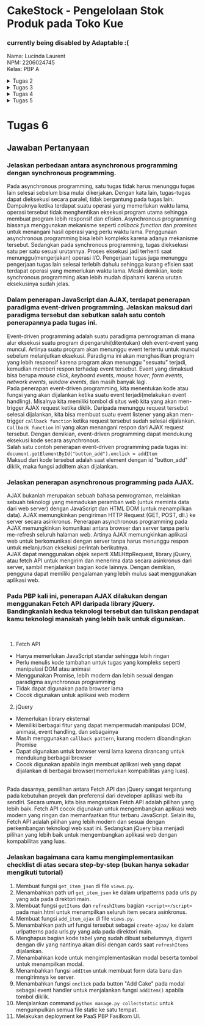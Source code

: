# CakeStock - Pengelolaan Stok Produk pada Toko Kue
### currently being disabled by Adaptable :( 

Nama: Lucinda Laurent<br>
NPM: 2206024745<br>
Kelas: PBP A<br>

<details>
<summary>Tugas 2</summary>

## Checklist Tugas
- [x] Membuat sebuah proyek Django baru. <br>
* Membuat repositori github baru dengan nama "cakestock" dengan visibilitas _public_
* Membuat direktori lokal dengan nama "cakestock" juga lalu membuka _command prompt_ dari dalam direktori tersebut
* Membuat _branch_ utama dengan nama main dengan perintah `git branch -M main`
* Menghubungkan direktori lokal dengan repositori github menggunakan `git remote add origin https://github.com/lucindalaurent/cakestock.git`
* Menambahkan file .gitignore
* Membuat _virtual environment_ dengan perintah `python -m venv env`
* Mengaktifkan _virtual environment_ tersebut dengan perintah `env\Scripts\activate.bat`
* Membuat berkas `requirements.txt` berisi _dependencies_ yang dibutuhkan:
 ```bash
django
gunicorn
whitenoise
psycopg2-binary
requests
urllib3
```
* Meng-_install dependencies_ tersebut dengan perintah `pip install -r requirements.txt`
* Membuat proyek Django bernama `cakestock` dengan perintah `django-admin startproject cakestock .`
* Melakukan konfigurasi proyek dengan menambahkan * pada `ALLOWED_HOSTS` di `settings.py`supaya aplikasi dapat diakses secara luas
* Melakukan `add`, `commit`, dan `push` untuk menyimpan perubahan sementara <br>
- [x] Membuat aplikasi dengan nama `main` pada proyek tersebut.<br>
* Masih di direktori utama, aktifkan _virtual environment_ yang telah dibuat
* Jalankan perintah `python manange.py startapp main` untuk membentuk struktur awal aplikasi
* Daftarkan aplikasi main ke dalam proyek dengan membuka `settings.py`, kemudian tambahkan `main` ke dalam daftar `INSTALLED_APPS`
```bash
INSTALLED_APPS = [
    ...,
    'main',
    ...
]
```
- [x] Melakukan routing pada proyek agar dapat menjalankan aplikasi `main`.<br>
* Membuka berkas `urls.py` dalam direktori proyek `cakestock`.
* Mengimpor fungsi `include`, lalu tambahkan rute url untuk mengarahkan ke tampilan `main`  

```bash
urlpatterns = [
    ...
    path('main/', include('main.urls')),
    ...
]
```
- [x] Membuat model pada aplikasi main dengan nama Item dan memiliki atribut sebagai berikut. <br>
* _name_ sebagai nama item dengan tipe CharField.
* _amount_ sebagai jumlah item dengan tipe IntegerField.
* _description_ sebagai deskripsi item dengan tipe TextField. 
* _price_ sebagai harga item dengan tipe IntegerField (tidak wajib)<br>
Dilakukan dengan membuka models.py pada direktori aplikasi `main` kemudian mengisi file dengan kode:
```bash
from django.db import models
class Item(models.Model):
    name = models.CharField(max_length=255)
    amount = models.IntegerField()
    description = models.TextField()
    price = models.IntegerField()
```
Lalu membuat berkas migrasi berisi perubahan model yang belum diaplikasikan dengan perintah `python manage.py makemigrations`. Berkas migrasi tersebut diterapkan ke dalam basis data lokal menggunakan `python manage.py migrate`

- [x] Membuat sebuah fungsi pada views.py untuk dikembalikan ke dalam sebuah template HTML yang menampilkan nama aplikasi serta nama dan kelas kamu.
* Pada berkas `views.py` ditambahkan fungsi `render_main` untuk me-_render_ tampilan html menggunakan data yang diberikan. 
```bash
from django.shortcuts import render
def render_main(request):
    context = {
        'appname': 'CakeStock',
        'name': 'Lucinda Laurent',
        'class': 'PBP A'
    }

    return render(request, "main.html", context)
```
- [x] Membuat sebuah routing pada urls.py aplikasi main untuk memetakan fungsi yang telah dibuat pada `views.py`. 
* Membuat berkas `urls.py` di dalam direktori `main`.
* Mengisi file tersebut dengan 
```bash
from django.urls import path
from main.views import render_main

app_name = 'main'

urlpatterns = [
    path('', render_main, name='render_main'),
]
```
Sebelum melakukan deployment, saya memastikan untuk melakukan git add, commit, dan push semua perubahan yang saya lakukan pada direktori cakestock.
- [ ] Melakukan deployment ke Adaptable terhadap aplikasi yang sudah dibuat sehingga nantinya dapat diakses oleh teman-temanmu melalui Internet.
* Karena sudah memiliki akun, saya bisa langsung _sign in_ menggunakan akun github proyek.
* Setelah _sign in_, tekan tombol `New App`. Pilih `Connect an Existing Repository.`
* Menghubungkan Adaptable.io dengan GitHub dan memiilih _All Repositories_ pada proses instalasi.
* Memilih repositori proyek cakestock sebagai basis aplikasi yang akan di-deploy
* Memilih Python App Template sebagai template deployment.
* Memilih PostgreSQL sebagai tipe basis data yang akan digunakan.
* Menyesuaikan versi Python dengan spesifikasi aplikasi saya yaitu python 3.11. 
* Pada bagian Start Command masukkan perintah python manage.py `migrate && gunicorn cakestock.wsgi`.
* Memasukkan `CakeStock` sebagai nama aplikasi yang juga akan menjadi nama domain situs web aplikasi.
* Mencentang bagian `HTTP Listener on PORT` dan klik `Deploy App` untuk memulai proses deployment aplikasi. -> belum berhasil deploy

- [x] Membuat sebuah README.md yang berisi tautan menuju aplikasi Adaptable yang sudah di-deploy, serta jawaban dari beberapa pertanyaan berikut. <br>
Tautan menuju aplikasi Adaptable belum tersedia :(

## Buatlah bagan yang berisi request client ke web aplikasi berbasis Django beserta responnya dan jelaskan pada bagan tersebut kaitan antara urls.py, views.py, models.py, dan berkas html.
![Ini bagan](img/bagan_request_client.jpg)
Penjelasan:
1. Saat _user_ melakukan _request_ ke internet, Django akan menerima http _request_
2. Jika _path_ http _request_ yang diterima ada di dalam `urls.py`,  _request_ akan diteruskan dan memanggil fungsi pada `views.py`.
3. Secara umum, View`(views.py)`akan memproses _request_ sesuai dengan fungsi yang telah definisikan dengan mengambil data dari _database_ `(models.py)` dan menyajikan data tersebut sesuai isi file html di dalam Template(melakukan render template). Selain membaca, View juga bisa menulis atau menambahkan data ke _database_. 
4. Setelah prosesnya selesai, _request_ dari _user_ akan dikembalikan sebagai _response_ yaitu halaman html yang telah di-_render_.

## Jelaskan mengapa kita menggunakan virtual environment? Apakah kita tetap dapat membuat aplikasi web berbasis Django tanpa menggunakan virtual environment? <br>
_Virtual environment_ adalah alat yang membantu memisahkan dependensi yang diperlukan oleh proyek berbeda dengan membuat lingkungan virtual python terisolasi untuk proyek tersebut. Kita menggunakan _virtual environment_ karena penggunaan _virtual environment_ memiliki banyak keunggulan.
Setiap _virtual environment_ memiliki _package_ tersendiri yang terisolasi dari _global package_ maupun _package_ dari _virtual environment_ lainnya. Ini memungkinkan kita untuk memiliki versi _package_ yang berbeda untuk proyek-proyek yang berbeda tanpa khawatir akan adanya konflik. Selain itu, kita dapat membuat file `requirements.txt` yang mencantumkan semua _package_ dan versi yang dibutuhkan oleh proyek kita. Jika seseorang ingin menjalankan kode kita di mesin mereka, mereka hanya perlu membuat _virtual environment_ baru dan menginstal semua paket yang tercantum dalam file `requirements.txt`. Ini memastikan bahwa mereka memiliki semua _dependencies_ yang diperlukan dan dalam versi yang tepat. Oleh karena itu, penggunaan _virtual environment_ sangat membantu dalam kolaborasi dan penyebaran kode. <br>
Ya, kita dapat tetap membuat aplikasi web berbasis Django tanpa menggunakan _virtual environment_. Jika proyek aplikasi web kita sederhana dan tidak bersifat _package-dependent_, kita tidak memerlukan isolasi untuk versi _package_ yang berbeda. Namun jika proyek kita memerlukan _package_ atau _library_ tambahan, sebaiknya kita memang menggunakan _virtual environment_ untuk mengelola _dependencies_ dan mencegah konflik antarversi _package_ yang berbeda. 

## Jelaskan apakah itu MVC, MVT, MVVM dan perbedaan dari ketiganya. <br>
MVC, MVT, dan MVVM adalah macam-macam pola desain populer dalam pengembangan perangkat lunak yang digunakan untuk memisahkan logika aplikasi menjadi komponen-komponen yang berbeda.
1. MVC: Model-View-Controller 
* Model: komponen yang berisi tentang logika bisnis dan status data yang ada di dalam aplikasi. Komponen ini bertugas untuk mendapatkan dan memanipulasi data, berkomunikasi dengan Controller, berinteraksi dengan database, terkadang memperbarui tampilan dari aplikasi yang dikembangkan.<br>
* View: komponen yang berhubungan dengan antarmuka pengguna, biasanya terdiri dari HTML/CSS.XML. View berkerja sama dengan Controller untuk menciptakan tampilan dinamis pada aplikasi yang dikembangkan. Selain bertugas untuk menangani antarmuka dan interaksi pengguna, komponen View juga memiliki tugas untuk menyajikan data yang sesuai untuk pengguna.<br>
* Controller: komponen yang berfungsi sebagai komunikator antara View dan model. Komponen ini membutuhkan suatu input pengguna dari layanan View/REST. Lalu Permintaan “Get Data” diproses dari model dan diteruskan ke View untuk ditampilkan ke pengguna.<br>
2. MVT: Model-View-Template
MVT adalah variasi dari pola MVC yang digunakan oleh Django. Dalam MVT, “Template” adalah apa yang disebut “View” dalam MVC, dan “View” dalam MVT adalah apa yang disebut “Controller” dalam MVC. Dalam MVT, View bertanggung jawab untuk menangani permintaan dan logika bisnis, sementara Template bertanggung jawab untuk menampilkan data kepada pengguna. <br>
3. MVVM: Model-View-ViewModel
* Model: Model yang digunakan untuk MVVM mirip dengan model yang digunakan MVC, dimana model tersebut terdiri dari data dasar yang digunakan untuk menjalankan perangkat lunak.<br>
* View: View digunakan sebagai antarmuka grafis antara pengguna dan pola desain, serta menampilkan output dari data yang telah diproses. View yang digunakan MVVM mirip dengan View yang digunakan dalam MVC. View pada MVVM juga menangani input user. <br>
* ViewModel: ViewModel di satu sisi adalah abstraksi dari View, lalu di sisi yang lain, sebagai penyedia pembungkus data model untuk ditautkan. ViewModel terdiri dari Model yang diubah menjadi View, dan berisi perintah yang dapat digunakan oleh View untuk memengaruhi Model.
<br>
</details>

<details>
 <summary>Tugas 3</summary>

- [x] Jawaban Pertanyaan <br>
## Apa perbedaan antara form POST dan form GET dalam Django? <br>
Dalam Django, form POST dan GET memiliki perbedaan dalam cara mengirimkan data. Saat menggunakan form POST, browser menggabungkan data formulir, mengkodekannya untuk transmisi, mengirimkannya ke server, dan kemudian menerima kembali responsnya. Form POST digunakan ketika data yang dikirimkan akan mengubah database di server. Misalnya saat pengguna mengisi form pendaftaran atau login yang memerlukan password. Sedangkan form GET digunakan untuk form yang tidak mengubah data pengguna, seperti form pencarian. Metode ini menggabungkan data yang dikirimkan menjadi string dan menggunakan string tersebut untuk membuat URL. URL akan berisi alamat tujuan pengiriman data, serta _keys_ dan _values_ dari data. Hal ini ditandai dengan adanya parameter dalam URL, seperti "?query=search_term". Dengan demikian, form POST lebih aman dari GET karena data yang dikirimkan tidak terlihat dalam URL. Artinya data tersebut tidak akan disimpan dalam log server atau riwayat browser. Sebaliknya, form GET mengirimkan data melalui URL, yang berarti data tersebut bisa terlihat oleh siapa saja yang melihat URL dan bisa disimpan dalam log server atau riwayat browser. Oleh karena itu, form GET cocok digunakan untuk form pencarian web karena URL yang mewakili permintaan GET dapat dengan mudah di-bookmark, dibagikan, atau dikirim ulang. <br>

## Apa perbedaan utama antara XML, JSON, dan HTML dalam konteks pengiriman data? <br>
JSON dan XML adalah representasi data yang digunakan dalam pertukaran data antaraplikasi.
1. XML (eXtensible Markup Language):
* XML adalah bahasa markup yang digunakan untuk membuat dokumen yang dapat dibaca oleh manusia maupun mesin.
* XML biasanya digunakan untuk mengirim data yang kompleks dan sangat terstruktur seperti dokumen atau laporan keuangan.
* XML merepresentasikan item data menggunakan tag dan membentuk struktur pohon dengan _namespace_ untuk kategori data yang berbeda.
* XML tidak mendukung penggunaan _array_
* Struktur tag XML lebih kompleks untuk ditulis dan dibaca sehingga menghasilkan file yang memerlukan banyak ruang.
* Struktur XML rentan terhadap modifikasi yang tidak sah dan deklarasi tipe dokumen eksternal (external document type declaration/DTD) yang tidak terstruktur. 

2. JSON (JavaScript Object Notation):
* JSON adalah format pertukaran data menggunakan teks yang dapat dibaca baik oleh manusia maupun mesin.
* JSON umumnya merupakan pilihan yang lebih baik untuk API, aplikasi seluler, dan penyimpanan data.
* JSON merepresentasikan data sebagai objek yang berisi pasangan _attribute-value_
* JSON mendukung penggunaan _array_
* JSON memiliki ukuran file yang lebih kecil dan transmisi data yang lebih cepat.
* Selain terkesan ringan dan mudah digunakan, JSON memiliki keamanan data yang lebih baik dibandingkan XML.

3. HTML (HyperText Markup Language):
* HTML adalah bahasa markup standar untuk dokumen yang dirancang untuk ditampilkan di browser web.
* HTML tidak dirancang untuk menyimpan data. Sebaliknya, HTML digunakan untuk menampilkan data dan fokus pada bagaimana data terlihat dan disajikan.
* HTML menggunakan tag untuk menentukan bagaimana konten ditampilkan dalam browser web.

#### Dalam konteks pengiriman data, XML dan JSON digunakan untuk menyimpan dan mengirim data, sementara HTML digunakan untuk menampilkan data. XML dan JSON digunakan saat data perlu dikirim dari server ke klien atau sebaliknya, sementara HTML digunakan untuk menampilkan data tersebut ke pengguna. HTML bukanlah suatu bentuk representasi data. Akan tetapi, HTML dapat digunakan untuk mengumpulkan dan mengirim data ke server dengan menggunakan elemen `form`<br>

## Mengapa JSON sering digunakan dalam pertukaran data antara aplikasi web modern? <br>
Meningkatnya popularitas JavaScript turut meningkatkan popularitas JSON. Banyak pengembang yang bekerja dengan JavaScript lebih memilih sintaks JSON yang mudah dibaca daripada struktur XML yang kompleks. Selain itu, JSON lebih mudah diurai daripada XML. Kita dapat mengurai file JSON menjadi objek siap pakai yang dapat dibaca oleh manusia dan mesin. Berikut adalah kelebihan JSON yang menjadi alasan JSON sering digunakan:
1. **Ringan dan efisien**: JSON adalah format pertukaran data yang ringan, memungkinkan pertukaran data yang cepat dan efisien antara server dan klien.
2. **Mudah dibaca dan dipahami**: JSON mudah dibaca oleh manusia dan mesin, yang memudahkan pengembangan dan debugging.
3. **Struktur data fleksibe**l: JSON dapat merepresentasikan berbagai jenis data, termasuk tipe data dasar seperti string, angka, boolean, serta struktur yang lebih kompleks seperti objek dan array.
4. **Kompatibilitas lintas platform**: JSON didukung oleh sebagian besar bahasa pemrograman modern, memungkinkan data dalam format JSON dapat dengan mudah diolah dan dimanipulasi di berbagai platform dan lingkungan.  
5. **Ideal untuk API**: JSON bersifat independen dari setiap bahasa pemrograman dan merupakan output API umum dalam berbagai aplikasi. JSON sering digunakan pada API karena strukturnya yang sederhana dan mudah dipahami. <br>

## Jelaskan bagaimana cara kamu mengimplementasikan checklist secara step-by-step.
- [x] Membuat input form untuk menambahkan objek model pada app sebelumnya.
Sebelum kita membuat form, kita perlu membuat suatu _skeleton_ yang berfungsi sebagai kerangka _views_ untuk memastikan adanya konsistensi dalam desain situs web kita, serta memperkecil kemungkinan terjadinya redundansi kode. 
1. Membuat folder `templates` pada root folder dan membuat sebuah berkas HTML baru bernama `base.html` dengan isi sebagai berikut
```
{% load static %}
<!DOCTYPE html>
<html lang="en">
    <head>
        <meta charset="UTF-8" />
        <meta
            name="viewport"
            content="width=device-width, initial-scale=1.0"
        />
        {% block meta %}
        {% endblock meta %}
    </head>

    <body>
        {% block content %}
        {% endblock content %}
    </body>
</html>
```
2. Mengedit `TEMPLATES` pada file `settings.py` di subdirektori `cakestock` agar file `base.html` terdeteksi sebagai file template
```
...
TEMPLATES = [
    {
        'BACKEND': 'django.template.backends.django.DjangoTemplates',
        'DIRS': [BASE_DIR / 'templates'], # Tambahkan kode ini
        'APP_DIRS': True,
        ...
    }
]
...
```
Selanjutnya kita sudah bisa mulai membuat form
1. Membuat berkas baru pada direktori `main` dengan nama `forms.py` untuk membuat struktur form yang dapat menerima data item baru. Isi dari `forms.py`adalah 
```
from django.forms import ModelForm
from main.models import Item

class ItemForm(ModelForm):
    class Meta:
        #Ketika data dari form disimpan, isi dari form akan disimpan menjadi sebuah objek Item
        model = Item
        #Field/atribut dari object Item
        fields = ["name", "amount", "description", "price"]

```
2. Mengupdate berkas `views.py` pada folder `main`: 
* Menambahkan import
```
from django.http import HttpResponseRedirect
from main.forms import ProductForm
from django.urls import reverse
```
* Menambahkan fungsi `create_item`
```
def create_item(request):
    form = ItemForm(request.POST or None)

    if form.is_valid() and request.method == "POST":
        form.save()
        return HttpResponseRedirect(reverse('main:render_main'))

    context = {'form': form}
    return render(request, "create_item.html", context)
```
* Mengedit fungsi `render_main` menjadi seperti di bawah
```
def render_main(request):
    items = Item.objects.all()
    
    context = {
        'appname': 'CakeStock',
        'name': 'Lucinda Laurent',
        'class': 'PBP A',
        'items': items
    }

    return render(request, "main.html", context)
```
3. Mengimpor fungsi `create_item` pada `urls.py` di folder `main`
4. Menambahkan _path url_ ke dalam `urlpatterns` pada `urls.py` di `main` untuk mengakses fungsi `create_item`
```
path('create-item', create_item, name='create_item')
```
5. Membuat berkas HTML baru dengan nama `create_item.html` pada direktori `main/templates` yang berisi
```
{% extends 'base.html' %} 

{% block content %}
<h1>Add New Item</h1>

<form method="POST">
    {% csrf_token %}
    <table>
        {{ form.as_table }}
        <tr>
            <td></td>
            <td>
                <input type="submit" value="Add Item"/>
                
            </td>
        </tr>
    </table>
</form>

{% endblock %}
```
6. Menambahkan kode berikut di dalam {% block content %} pada `main.html` untuk menampilkan data produk pada html dalam bentuk tabel serta tombol "Add New Item" yang akan redirect ke halaman form.
```
...
<table border="1">
    <tr>
        <th>Name</th>
        <th>Amount</th>
        <th>Description</th>
        <th>Price</th>
    </tr>

    {% comment %} Berikut cara memperlihatkan data produk di bawah baris ini {% endcomment %}

    {% for item in items %}
    <tr>
        <td>{{item.name}}</td>
        <td>{{item.amount}}</td>
        <td>{{item.description}}</td>
        <td>{{item.price}}</td>
    </tr>
    {% endfor %}
</table>

<br />

<a href="{% url 'main:create_item' %}">
    <button>
        Add New Item
    </button>
</a>
{% endblock content %}
```
- [x] Tambahkan 5 fungsi views untuk melihat objek yang sudah ditambahkan dalam format HTML, XML, JSON, XML by ID, dan JSON by ID.
1. Fungsi views untuk menampilkan data objek pada html sudah dihandle oleh fungsi `render_main`
2. Mengimpor module dan class yang dibutuhkan
```
from django.http import HttpResponse
from django.core import serializers
```
3. Menambahkan fungsi-fungsi berikut pada `views.py` di folder `main`:
* Fungsi `show_xml`
```
def show_xml(request):
    data = Item.objects.all()
    return HttpResponse(serializers.serialize("xml", data), content_type="application/xml")
```
* Fungsi `show_json` 
```
def show_json(request):
    data = Item.objects.all()
    return HttpResponse(serializers.serialize("json", data), content_type="application/json")
```
* Fungsi `show_xml_by_id`
```
def show_xml_by_id(request, id):
    data = Item.objects.filter(pk=id)
    return HttpResponse(serializers.serialize("xml", data), content_type="application/xml")
```
* Fungsi `show_json_by_id`
```
def show_json_by_id(request, id):
    data = Item.objects.filter(pk=id)
    return HttpResponse(serializers.serialize("json", data), content_type="application/json")
```
- [x] Membuat routing URL untuk masing-masing views yang telah ditambahkan.
1. Mengimpor semua fungsi views yang telah dibuat ke `urls.py` pada folder `main`
```
from main.views import render_main, create_item, show_xml, show_json, show_xml_by_id, show_json_by_id 
```
2. Menambahkan _path url_ ke dalam `urlpatterns` untuk mengakses fungsi yang sudah diimpor tadi.
```
...
    path('xml/', show_xml, name='show_xml'), 
    path('json/', show_json, name='show_json'),
    path('xml/<int:id>/', show_xml_by_id, name='show_xml_by_id'),
    path('json/<int:id>/', show_json_by_id, name='show_json_by_id')
```

## Mengakses kelima URL di poin 2 menggunakan Postman, membuat screenshot dari hasil akses URL pada Postman
### Hasil akses HTML
![html](img/postman_tugas3/html.png)
### Hasil akses XML
![xml](img/postman_tugas3/xml.png)
### Hasil akses JSON
![json](img/postman_tugas3/json.png)
### Hasil akses XML by ID
![xml_id](img/postman_tugas3/xml_by_id.png)
### Hasil akses JSON by ID
![json_id](img/postman_tugas3/json_by_id.png)

</details>

<details>
<summary> Tugas 4 </summary>
- [x] Jawaban Pertanyaan <br>
## Apa itu Django `UserCreationForm`, dan jelaskan apa kelebihan dan kekurangannya?
`UserCreationForm` adalah impor form bawaan Django yang memudahkan pembuatan formulir pendaftaran pengguna dalam aplikasi web. Dengan formulir ini, pengguna baru dapat mendaftar dengan mudah di situs web kita tanpa kita harus menulis kode dari awal. Untuk menggunakan `UserCreationForm`, kita perlu mengimpornya dari `django.contrib.auth.forms`. Django `UserCreationForm` hanya memiliki 3 buah _fields_: _username, password1, dan _password2_ (field untuk konfirmasi password). Oleh karena itu, kelebihan `UserCreationForm` adalah mudah digunakan dan terintegrasi dengan sistem autentikasi Django. Sedangkan kelemahannya, `UserCreationForm` memiliki _fields_ yang terbatas. Hal ini dapat merugikan, misalnya kita tidak bisa mengirim email verifikasi kepada _user_ yang baru mendaftar karena tidak terdapat _field_ email. Akibatnya kita perlu usaha ekstra untuk memodifikasi dan menambahkan _field_ email atau membuat form registrasi _user_ dari awal.

##  Apa perbedaan antara autentikasi dan otorisasi dalam konteks Django, dan mengapa keduanya penting?
Autentikasi adalah proses verifikasi identitas pengguna untuk membuktikan orang yang mengakses aplikasi adalah orang yang benar. Dengan kata lain, sistem memastikan apakah benar pengguna adalah siapa yang mereka klaim. Misalnya saat kita melakukan proses _login_, kita akan diminta mengisi _username_ dan _password_ untuk memastikan kita hanya bisa masuk ke akun masing-masing. Sistem kemudian memeriksa apakah ada pengguna dengan nama pengguna tersebut dan apakah kata sandi yang diberikan cocok dengan apa yang ada di sistem. 

Di sisi lain, otorisasi adalah proses lanjutan dari autentikasi, yaitu memverifikasi apakah pengguna memiliki akses terhadap _resource_ tertentu. Contoh penerapan otorisasi adalah adanya perbedaan hak akses untuk _admin_ dan _user_. _Admin_ dapat mengakses semua halaman atau _resource_ yang ada pada aplikasi, sedangkan _user_ memiliki akses terbatas. Kedua konsep ini penting karena autentikasi dan otorisasi membantu menjaga keamanan aplikasi web kita dengan melindungi data dan fungsi aplikasi kita dari akses yang tidak sah. Autentikasi memastikan bahwa hanya pengguna yang valid yang dapat masuk ke sistem aplikasi kita, sementara otorisasi memastikan bahwa pengguna hanya dapat melakukan tindakan yang sesuai dengan hak dan peran mereka (membatasi apa yang dapat dilakukan). 

## Apa itu cookies dalam konteks aplikasi web, dan bagaimana Django menggunakan cookies untuk mengelola data sesi pengguna?
_Cookies_ dalam konteks aplikasi web adalah file teks kecil berisi potongan data yang digunakan untuk mengidentifikasi komputer kita saat menggunakan jaringan. _Cookies_ dapat dianggap sebagai suatu token (barisan karakter) untuk mengenali _session_ yang unik pada aplikasi web tertentu. _Cookies_ spesifik digunakan untuk mengidentifikasi pengguna dan meningkatkan pengalaman _browsing_ web mereka. Django menyediakan kerangka kerja sesi yang memungkinkan untuk menyimpan dan mengambil data secara anonim pada basis pengunjung situs. Django mengabstraksi proses pengiriman dan penerimaan _cookies_, dengan menempatkan `session ID` sebagai _cookie_ di sisi klien, dan menyimpan semua data terkait di sisi server. Dengan cara ini, hanya `session ID` yang terlihat oleh pengguna, sementara data sesi tetap tersembunyi di server.
Cara Django menggunakan _cookies_ untuk mengelola data sesi pengguna:
1. Saat pengguna mengunjungi situs web Django, Django menciptakan `session` untuk pengguna tersebut.
2. Django kemudian mengirimkan `cookie` ke browser pengguna yang berisi `session ID`.
3. Ketika pengguna kembali ke situs web, browser mengirimkan `cookie` ini kembali ke server.
4. Django kemudian dapat menggunakan `session ID` ini untuk mengambil data `session` pengguna dari server.

Penggunaan `cookies` memungkinkan Django untuk “mengingat” pengguna dan menyediakan pengalaman yang disesuaikan untuk mereka. Misalnya, situs web _e-commerce_ menggunakan `cookies` untuk mengetahui barang apa yang telah dimasukkan pengguna ke dalam keranjang belanja mereka.

## Apakah penggunaan cookies aman secara default dalam pengembangan web, atau apakah ada risiko potensial yang harus diwaspadai?
Pada dasarnya, _cookies_ aman digunakan dan tidak dapat membawa _virus_ atau _malware_ maupun mentransfer program berbahaya ke pengguna. Namun cara kerja _cookies_ dapat disalahgunakan oleh pihak yang tidak bertanggung jawab. Contoh serangan yang dapat terjadi:
* Cross-Site Request Forgery (CSRF)<br>
Serangan ini dapat terjadi karena browser akan mengirim _cookie_ sebagai respon atas sebuah _request_, tanpa mengecek siapa yang mengirim _request_ tersebut. 
* Cross-Site Scripting (XSS)<br>
Serangan di mana penyerang memasukkan script berbahaya ke dalam situs web. Script berbahaya tersebut kemudian dapat mengakses _cookies_. Jika situs web tidak memiliki prosedur keamanan yang ketat, penyerang dapat mencuri _cookies_, menggunakannya untuk menyamar sebagai pengguna tertentu dan mendapatkan akses ke akun dan informasi pengguna tersebut.

## Implementasi Checklist

- [x] Mengimplementasikan fungsi registrasi, login, dan logout untuk memungkinkan pengguna untuk mengakses aplikasi sebelumnya dengan lancar. <br>
1. Menambahkan fungsi untuk melakukan register, login, dan logout di `views.py`:
* Mengimpor _module, class_, dan `build-in function` yang diperlukan
```
from django.shortcuts import redirect
from django.contrib.auth.forms import UserCreationForm
from django.contrib import messages  
from django.contrib.auth import authenticate, login
from django.contrib.auth import logout
```
* Membuat fungsi register
```
def register(request):
    form = UserCreationForm()

    if request.method == "POST":
        form = UserCreationForm(request.POST)
        if form.is_valid():
            form.save()
            messages.success(request, 'Your account has been successfully created!')
            return redirect('main:login')
    context = {'form':form}
    return render(request, 'register.html', context)
```
* Membuat fungsi login
```
def login_user(request):
    if request.method == 'POST':
        username = request.POST.get('username')
        password = request.POST.get('password')
        user = authenticate(request, username=username, password=password)
        if user is not None:
            login(request, user)
            return redirect('main:render_main')
        else:
            messages.info(request, 'Sorry, incorrect username or password. Please try again.')
    context = {}
    return render(request, 'login.html', context)
```
* Membuat fungsi logout
```def logout_user(request):
    logout(request)
    return redirect('main:login')
```
2. Membuat berkas-berkas HTML baru pada folder `main/templates`:
* berkas `register.html`
```
{% extends 'base.html' %}

{% block meta %}
    <title>Register</title>
{% endblock meta %}

{% block content %}  

<div class = "login">
    
    <h1>Register</h1>  

        <form method="POST" >  
            {% csrf_token %}  
            <table>  
                {{ form.as_table }}  
                <tr>  
                    <td></td>
                    <td><input type="submit" name="submit" value="Daftar"/></td>  
                </tr>  
            </table>  
        </form>

    {% if messages %}  
        <ul>   
            {% for message in messages %}  
                <li>{{ message }}</li>  
                {% endfor %}  
        </ul>   
    {% endif %}

</div>  

{% endblock content %}
```
* berkas `login.html`
```
{% extends 'base.html' %}

{% block meta %}
    <title>Login</title>
{% endblock meta %}

{% block content %}

<div class = "login">

    <h1>Login</h1>

    <form method="POST" action="">
        {% csrf_token %}
        <table>
            <tr>
                <td>Username: </td>
                <td><input type="text" name="username" placeholder="Username" class="form-control"></td>
            </tr>
                    
            <tr>
                <td>Password: </td>
                <td><input type="password" name="password" placeholder="Password" class="form-control"></td>
            </tr>

            <tr>
                <td></td>
                <td><input class="btn login_btn" type="submit" value="Login"></td>
            </tr>
        </table>
    </form>

    {% if messages %}
        <ul>
            {% for message in messages %}
                <li>{{ message }}</li>
            {% endfor %}
        </ul>
    {% endif %}     
        
    Don't have an account yet? <a href="{% url 'main:register' %}">Register Now</a>

</div>

{% endblock content %}
```
3. Memodifikasi berkas `main.html` dengan menambahkan tombol _logout_ di bawah tombol _Add New Item_
```
...
<a href="{% url 'main:logout' %}">
    <button>
        Logout
    </button>
</a>
...
```
4. Membuka `urls.py` pada subdirektori `main`, impor fungsi-fungsi yang telah dibuat 
```
from main.views import register, login_user, logout_user
```
5. Menambahkan _path url_ fungsi-fungsi tersebut ke dalam `urlpatterns`
```
...
path('register/', register, name='register'),
path('login/', login_user, name='login'),
path('logout/', logout_user, name='logout'),
...
```
- [x] Membuat dua akun pengguna dengan masing-masing tiga _dummy data_ menggunakan model yang telah dibuat pada aplikasi sebelumnya untuk setiap akun di lokal. <br>
Agar kedua pengguna hanya dapat melihat item masing-masing, kita perlu merestriksi akses halaman `main`

* Buka `views.py` yang ada pada subdirektori `main` dan tambahkan import `login_required`
```
from django.contrib.auth.decorators import login_required
```
* Menambahkan kode `@login_required(login_url='/login')` di atas fungsi `render_main` agar halaman `main` hanya dapat diakses oleh pengguna yang sudah login (terautentikasi).
```
...
@login_required(login_url='/login')
def render_main(request):
...
```

- [x] Menghubungkan model `Item` dengan `User`
1. Mengimpor _User_ pada berkas _models.py_ yang ada pada subdirektori _main_ 
```
...
from django.contrib.auth.models import User
...
```
2. Menambahkan atribut _User_ pada model `Item`
```
class Item(models.Model):
    user = models.ForeignKey(User, on_delete=models.CASCADE)
    ...
```
3. Memodifikasi beberapa fungsi pada berkas `views.py` di subdirektori `main`:
* fungsi `create_item`
Kita akan mengisi field `user` dengan objek User dari return value `request.user` yang sedang terotorisasi untuk menandakan bahwa objek tersebut dimiliki oleh pengguna yang sedang login.
```
def create_item(request):
    form = ItemForm(request.POST or None)

    if form.is_valid() and request.method == "POST":
        product = form.save(commit=False)
        product.user = request.user
        product.save()
        return HttpResponseRedirect(reverse('main:render_main'))

    context = {'form': form}
    return render(request, "create_item.html", context)
```
* fungsi `render_main`
```
def render_main(request):
    products = Product.objects.filter(user=request.user)

    context = {
        'name': request.user.username,
    ...
...
```

4. Menyimpan semua perubahan, dan melakukan migrasi model dengan `python manage.py makemigrations`
5. Melakukan `python manage.py migrate` untuk mengaplikasikan migrasi yang dilakukan pada poin sebelumnya<br>

- [x] Menampilkan detail informasi pengguna yang sedang logged in seperti _username_ dan menerapkan _cookies_ seperti _last login_ pada halaman utama aplikasi.
1. Mengimpor fungsi, class, dan module yang diperlukan pada berkas `views.py` di subdirektori `main`:
```
import datetime
from django.http import HttpResponseRedirect
from django.urls import reverse
```

2. Memodifikasi fungsi `login_user` menjadi seperti berikut:
```
def login_user(request):
    if request.method == 'POST':
        username = request.POST.get('username')
        password = request.POST.get('password')
        user = authenticate(request, username=username, password=password)
        if user is not None:
            login(request, user)
            response = HttpResponseRedirect(reverse("main:render_main")) 
            response.set_cookie('last_login', str(datetime.datetime.now()))
            return response
        else:
            messages.info(request, 'Sorry, incorrect username or password. Please try again.')
    context = {}
    return render(request, 'login.html', context)
```
3. Menambahkan potongan kode `last_login': request.COOKIES['last_login']` ke dalam variabel `context` fungsi `render_main`
```
context = {
        'appname': 'CakeStock',
        'name': request.user.username,
        'class': 'local user',
        'items': items,
        'last_login': request.COOKIES['last_login']
    }
```
4. Memodifikasi fungsi `logout_user` menjadi seperti berikut:
```
def logout_user(request):
    logout(request)
    response = HttpResponseRedirect(reverse('main:login'))
    response.delete_cookie('last_login')
    return response
```
5.  Menambahkan potongan kode berikut di antara tabel dan tombol _logout_ di berkas `main.html` untuk menampilkan data _last login_: 
```
...
<h5>Sesi terakhir login: {{ last_login }}</h5>
...
```
</details>

<details>
<summary>Tugas 5</summary>
## Jawaban Pertanyaan 
### Jelaskan manfaat dari setiap _element selector_ dan kapan waktu yang tepat untuk menggunakannya.
Pertanyaan ini rancu karena _element selector_ merujuk pada penggunaan nama tag HTML sebagai selektor. Manfaat setiap _element selector_ berarti
menjelaskan penggunaan selector pada setiap tag HTML(?). Maka diasumsikan maksud pertanyaan ialah _selector_ pada CSS secara umum.
1. Universal Selector (* {}) <br>
Universal selector digunakan untuk memberikan style yang sama pada semua elemen. Selector ini cocok digunakan untuk melakukan reset style atau ketika ingin memberikan style umum pada semua elemen di suatu halaman.
2. ID Selector (#value-id {}) <br>
ID selector digunakan untuk memilih elemen berdasarkan id yang ditentukan. Atribut id bersifat unik dalam satu halaman web. Oleh karena itu, selector ini cocok digunakan ketika ingin memberikan style spesifik pada suatu elemen.
3. Class Selector (.class-name {})<br>
Class selector akan memberikan style ke semua elemen HTML dengan nilai atribut class yang sama. Class selector cocok digunakan ketika kita ingin mengelompokkan beberapa tag agar memiliki style yang sama.
4. Element Selector (p {}) <br>
Element selector digunakan untuk memberikan style ke semua elemen yang memiliki tag HTML yang sama. Element selector cocok digunakan ketika kita ingin memberikan suatu style untuk semua elemen dengan tag yang sama.


###  Jelaskan HTML5 Tag yang kamu ketahui.
1. `<p>` untuk membuat paragraf
2. `<br>` untuk menambahkan baris baru
3. `<div>` untuk mengelompokkan beberapa elemen yang masih merupakan 1 bagian/section.
4. `<table>` untuk membuat tabel dan mengatur elemen-elemen dalam tabel. 
5. `<th>` untuk mendefinisikan table header
6. `<tr>` untuk mendefinisikan table row(baris)
6. `<td>` untuk mendefinisikan table data(dapat dipandang sebagai isi kolom).
7. `<h1> sampai <h6>` untuk membuat header, semakin besar angkanya semakin kecil tulisannya. 
8. `<button>` untuk menambahkan tombol.
9. `<title>` untuk memberi judul halaman web yang akan ditampilkan pada tab browser, dsb.


### Jelaskan perbedaan antara margin dan padding.
* Margin adalah ruang di luar batas elemen. 
Margin dapat dianggap sebagai ruang “eksternal” yang memisahkan suatu elemen dari elemen lain di sekitarnya. Misalnya jika kita memiliki dua kotak yang diletakkan bersebelahan, margin adalah ruang/jarak antara dua kotak tersebut.
* Padding adalah ruang di dalam batas elemen, antara batas elemen dan kontennya. 
Padding dapat dianggap sebagai ruang “internal” yang memberi jarak antara konten elemen (seperti teks) dengan batas elemen itu sendiri. Misalnya jika kita memiliki kotak dengan teks di dalamnya, padding adalah ruang/jarak antara teks dan batas kotak(border).
<br>

### Jelaskan perbedaan antara framework CSS Tailwind dan Bootstrap. Kapan sebaiknya kita menggunakan Bootstrap daripada Tailwind, dan sebaliknya?
* Tailwind
1. Tailwind CSS membangun tampilan dengan menggabungkan kelas-kelas utilitas yang telah didefinisikan sebelumnya.
2. Tailwind CSS memiliki file CSS yang lebih kecil dibandingkan Bootstrap dan hanya akan memuat kelas-kelas utilitas yang ada.
3. Tailwind CSS memiliki memberikan fleksibilitas dan adaptabilitas tinggi terhadap proyek.
4. Tailwind CSS kurang _beginner friendly_ karena memerlukan pemahaman terhadap kelas-kelas utilitas yang tersedia dan bagaimana menggabungkannya untuk mencapai tampilan yang diinginkan.


* Bootstrap
1. Bootstrap menggunakan gaya dan komponen yang telah didefinisikan, sehingga tampilannya sudah jadi dan dapat digunakan secara langsung.
2. Bootstrap memerlukan ukuran file CSS yang lebih besar dibandingkan dengan Tailwind CSS karena banyak komponen yang telah didefinisikan.
3. Bootstrap sering kali menghasilkan tampilan yang lebih konsisten(serupa) di seluruh proyek karena menggunakan komponen yang telah didefinisikan.
4. Bootstrap lebih _beginner friendly_ karena pemula dapat mulai belajar menggunakan komponen yang telah didefinisikan.

Berdasarkan penjelasan di atas, Bootstrap cocok digunakan bagi pemula yang belum berpengalaman dalam desain tampilan atau CSS karena banyak komponen yang bisa langsung digunakan. Sedangkan Tailwind cocok digunakan jika ingin membuat desain web yang tidak monoton, memiliki kontrol penuh atas komponen, dan lebih ringan(ukuran file secara umum lebih kecil).  

### Jelaskan bagaimana cara kamu mengimplementasikan checklist di atas secara step-by-step (bukan hanya sekadar mengikuti tutorial).
1. Menambahkan Bootstrap dan Javascript di templates/base.html
```
<head>
    {% block meta %}
        ...
    {% endblock meta %}
    <link href="https://cdn.jsdelivr.net/npm/bootstrap@5.3.2/dist/css/bootstrap.min.css" rel="stylesheet" integrity="sha384-T3c6CoIi6uLrA9TneNEoa7RxnatzjcDSCmG1MXxSR1GAsXEV/Dwwykc2MPK8M2HN" crossorigin="anonymous">
</head>
```
```
<head>
    ...
    <script src="https://code.jquery.com/jquery-3.6.0.min.js" integrity="sha384-KyZXEAg3QhqLMpG8r+J4jsl5c9zdLKaUk5Ae5f5b1bw6AUn5f5v8FZJoMxm6f5cH1" crossorigin="anonymous"></script>
</head>
```
2. Melakukan kustomisasi desain menggunakan inline style dan internal style sheets. 
</details>

# Tugas 6
## Jawaban Pertanyaan 
### Jelaskan perbedaan antara asynchronous programming dengan synchronous programming. <br>
Pada asynchronous programming, satu tugas tidak harus menunggu tugas lain selesai sebelum bisa mulai dikerjakan. Dengan kata lain, tugas-tugas dapat dieksekusi secara paralel, tidak bergantung pada tugas lain. Dampaknya ketika terdapat suatu operasi yang memerlukan waktu lama, operasi tersebut tidak menghentikan eksekusi program utama sehingga membuat program lebih responsif dan efisien. Asynchronous programming biasanya menggunakan mekanisme seperti _callback function_ dan _promises_ untuk menangani hasil operasi yang perlu waktu lama. 
Penggunaan asynchronous programming bisa lebih kompleks karena adanya mekanisme tersebut. 
Sedangkan pada synchronous programming, tugas dieksekusi satu per satu sesuai urutannya. Proses eksekusi jadi terhenti saat menunggu(mengerjakan) operasi I/O. Pengerjaan tugas juga menunggu pengerjaan tugas lain selesai terlebih dahulu sehingga kurang efisien saat terdapat operasi yang memerlukan waktu lama. Meski demikian, kode synchronous programming akan lebih mudah dipahami karena urutan eksekusinya sudah jelas. 

### Dalam penerapan JavaScript dan AJAX, terdapat penerapan paradigma event-driven programming. Jelaskan maksud dari paradigma tersebut dan sebutkan salah satu contoh penerapannya pada tugas ini. <br>
Event-driven programming adalah suatu paradigma pemrograman di mana alur eksekusi suatu program dipengaruhi(ditentukan) oleh event-event yang muncul. Artinya suatu program akan menunggu event tertentu untuk muncul sebelum melanjutkan eksekusi. Paradigma ini akan menghasilkan program yang lebih responsif karena program akan menunggu "sesuatu" terjadi, kemudian memberi respon terhadap event tersebut. Event yang dimaksud bisa berupa _mouse click_, _keyboard events_, _mouse hover_, _form events_, _network events_, _window events_, dan masih banyak lagi. <br>
Pada penerapan event-driven programming, kita menentukan kode atau fungsi yang akan dijalankan ketika suatu event terjadi(melakukan event handling). Misalnya kita memiliki tombol di situs web kita yang akan men-trigger AJAX request ketika diklik. Daripada menunggu request tersebut selesai dijalankan, kita bisa membuat suatu event listener yang akan men-trigger `callback function` ketika request tersebut sudah selesai dijalankan. `Callback function` ini yang akan menangani respon dari AJAX request tersebut. Dengan demikian, event-driven programming dapat mendukung eksekusi kode secara asynchronous. <br>
Salah satu contoh penerapan event-driven programming pada tugas ini:<br>
`document.getElementById("button_add").onclick = addItem` <br>
Maksud dari kode tersebut adalah saat element dengan id "button_add" diklik, maka fungsi addItem akan dijalankan.

### Jelaskan penerapan asynchronous programming pada AJAX.
 AJAX bukanlah merupakan sebuah bahasa pemrograman, melainkan sebuah teknologi yang memadukan peramban web (untuk meminta data dari web server) dengan JavaScript dan HTML DOM (untuk menampilkan data). AJAX memungkinkan pengiriman HTTP Request (GET, POST, dll.) ke server secara asinkronus. Penerapan asynchronous programming pada AJAX memungkinkan komunikasi antara browser dan server tanpa perlu me-refresh seluruh halaman web.  Artinya AJAX memungkinkan aplikasi web untuk berkomunikasi dengan server tanpa harus menunggu respon untuk melanjutkan eksekusi perintah berikutnya. <br>
 AJAX dapat menggunakan objek seperti XMLHttpRequest, library jQuery, atau fetch API untuk mengirim dan menerima data secara asinkronus dari server, sambil menjalankan bagian kode lainnya. Dengan demikian, pengguna dapat memiliki pengalaman yang lebih mulus saat menggunakan aplikasi web.

### Pada PBP kali ini, penerapan AJAX dilakukan dengan menggunakan Fetch API daripada library jQuery. Bandingkanlah kedua teknologi tersebut dan tuliskan pendapat kamu teknologi manakah yang lebih baik untuk digunakan.
<br>

1. Fetch API
* Hanya memerlukan JavaScript standar sehingga lebih ringan
* Perlu menulis kode tambahan untuk tugas yang kompleks seperti manipulasi DOM atau animasi
* Menggunakan Promise, lebih modern dan lebih sesuai dengan paradigma asynchronous programming
* Tidak dapat digunakan pada browser lama
* Cocok digunakan untuk aplikasi web modern
2. jQuery
* Memerlukan library eksternal 
* Memiliki berbagai fitur yang dapat mempermudah manipulasi DOM, animasi, event handling, dan sebagainya
* Masih menggunakan `callback pattern`, kurang modern dibandingkan Promise
* Dapat digunakan untuk browser versi lama karena dirancang untuk mendukung berbagai browser
* Cocok digunakan apabila ingin membuat aplikasi web yang dapat dijalankan di berbagai browser(memerlukan kompabilitas yang luas).
<br>
Pada dasarnya, pemilihan antara Fetch API dan jQuery sangat tergantung pada kebutuhan proyek dan preferensi dari developer aplikasi web itu sendiri. Secara umum, kita bisa mengatakan Fetch API adalah pilihan yang lebih baik. Fetch API cocok digunakan untuk mengembangkan aplikasi web modern yang ringan dan memanfaatkan fitur terbaru JavaScript. Selain itu, Fetch API adalah pilihan yang lebih modern dan sesuai dengan perkembangan teknologi web saat ini. Sedangkan jQuery bisa menjadi pilihan yang lebih baik untuk mengembangkan aplikasi web dengan kompabilitas yang luas.

### Jelaskan bagaimana cara kamu mengimplementasikan checklist di atas secara step-by-step (bukan hanya sekadar mengikuti tutorial)
1. Membuat fungsi `get_item_json` di file `views.py`.
2. Menambahkan path url `get_item_json` ke dalam urlpatterns pada urls.py yang ada pada direktori main.
3. Membuat fungsi `getItems` dan `refreshItems` bagian `<script></script>` pada main.html untuk menampilkan seluruh item secara asinkronus.
4. Membuat fungsi `add_item_ajax` di file `views.py`.
5. Menambahkan path url fungsi tersebut sebagai `create-ajax/` ke dalam urlpatterns pada urls.py yang ada pada direktori main.
6. Menghapus bagian kode tabel yang sudah dibuat sebelumnya, diganti dengan div yang nantinya akan diisi dengan cards saat `refreshItems` dijalankan. 
7. Menambahkan kode untuk mengimplementasikan modal beserta tombol untuk menampilkan modal.
8. Menambahkan fungsi `addItem` untuk membuat form data baru dan mengirimnya ke server.
9. Menambahkan fungsi `onclick` pada button "Add Cake" pada modal sebagai event handler untuk menjalankan fungsi `addItem()` apabila tombol diklik.  
10. Menjalankan command `python manage.py collectstatic` untuk mengumpulkan semua file static ke satu tempat.
11. Melakukan deployment ke PaaS PBP Fasilkom UI.
